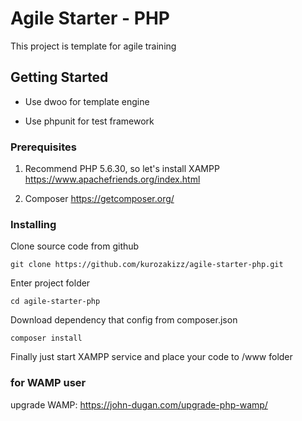# Agile Starter - PHP

This project is template for agile training

## Getting Started

- Use dwoo for template engine

- Use phpunit for test framework

### Prerequisites

1. Recommend PHP 5.6.30, so let's install XAMPP https://www.apachefriends.org/index.html

2. Composer https://getcomposer.org/

### Installing

Clone source code from github

```
git clone https://github.com/kurozakizz/agile-starter-php.git
```

Enter project folder

```
cd agile-starter-php
```

Download dependency that config from composer.json

```
composer install
```

Finally just start XAMPP service and place your code to /www folder

### for WAMP user
upgrade WAMP: https://john-dugan.com/upgrade-php-wamp/
